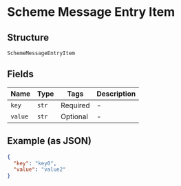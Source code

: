 
# Scheme Message Entry Item

## Structure

`SchemeMessageEntryItem`

## Fields

| Name | Type | Tags | Description |
|  --- | --- | --- | --- |
| `key` | `str` | Required | - |
| `value` | `str` | Optional | - |

## Example (as JSON)

```json
{
  "key": "key0",
  "value": "value2"
}
```

